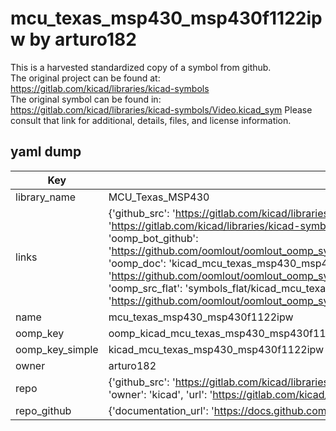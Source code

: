 # mcu_texas_msp430_msp430f1122ipw by arturo182  
This is a harvested standardized copy of a symbol from github.  
The original project can be found at:  
https://gitlab.com/kicad/libraries/kicad-symbols  
The original symbol can be found in:
https://gitlab.com/kicad/libraries/kicad-symbols/Video.kicad_sym
Please consult that link for additional, details, files, and license information.  
## yaml dump  
| Key | Value |  
| --- | --- |  
| library_name | MCU_Texas_MSP430 |  
| links | {'github_src': 'https://gitlab.com/kicad/libraries/kicad-symbols/Video.kicad_sym', 'github_src_repo': 'https://gitlab.com/kicad/libraries/kicad-symbols', 'oomp_bot': 'kicad_mcu_texas_msp430_msp430f1122ipw/working', 'oomp_bot_github': 'https://github.com/oomlout/oomlout_oomp_symbol_bot/tree/main/kicad_mcu_texas_msp430_msp430f1122ipw/working', 'oomp_doc': 'kicad_mcu_texas_msp430_msp430f1122ipw/working', 'oomp_doc_github': 'https://github.com/oomlout/oomlout_oomp_symbol_doc/tree/main/kicad_mcu_texas_msp430_msp430f1122ipw/working', 'oomp_src_flat': 'symbols_flat/kicad_mcu_texas_msp430_msp430f1122ipw/working', 'oomp_src_flat_github': 'https://github.com/oomlout/oomlout_oomp_symbol_src/tree/main/kicad_mcu_texas_msp430_msp430f1122ipw/working'} |  
| name | mcu_texas_msp430_msp430f1122ipw |  
| oomp_key | oomp_kicad_mcu_texas_msp430_msp430f1122ipw |  
| oomp_key_simple | kicad_mcu_texas_msp430_msp430f1122ipw |  
| owner | arturo182 |  
| repo | {'github_src': 'https://gitlab.com/kicad/libraries/kicad-symbols/Video.kicad_sym', 'name': 'libraries/kicad-symbols', 'owner': 'kicad', 'url': 'https://gitlab.com/kicad/libraries/kicad-symbols'} |  
| repo_github | {'documentation_url': 'https://docs.github.com/rest/repos/repos#get-a-repository', 'message': 'Not Found'} |  

